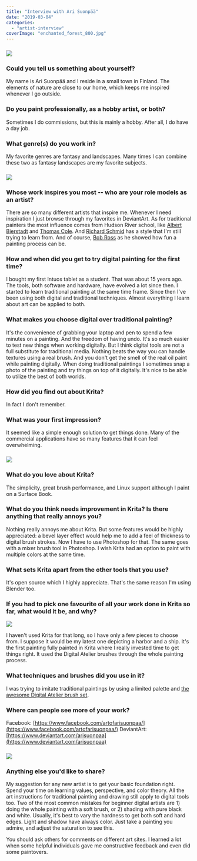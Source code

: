 ```yaml
---
title: "Interview with Ari Suonpää"
date: "2019-03-04"
categories: 
  - "artist-interview"
coverImage: "enchanted_forest_800.jpg"
---
```


### ![](/images/posts/2019/beauty_among_blossoms_800.jpg)

### Could you tell us something about yourself?

My name is Ari Suonpää and I reside in a small town in Finland. The elements of nature are close to our home, which keeps me inspired whenever I go outside.

### Do you paint professionally, as a hobby artist, or both?

Sometimes I do commissions, but this is mainly a hobby. After all, I do have a day job.

### What genre(s) do you work in?

My favorite genres are fantasy and landscapes. Many times I can combine these two as fantasy landscapes are my favorite subjects.

### ![](/images/posts/2019/lazy_summer_day_2_800.jpg)

### Whose work inspires you most -- who are your role models as an artist?

There are so many different artists that inspire me. Whenever I need inspiration I just browse through my favorites in DeviantArt. As for traditional painters the most influence comes from Hudson River school, like [Albert Bierstadt](https://www.albertbierstadt.org/) and [Thomas Cole](https://thomascole.org/). And [Richard Schmid](https://www.richardschmid.com/) has a style that I'm still trying to learn from. And of course, [Bob Ross](https://www.youtube.com/channel/UCxcnsr1R5Ge_fbTu5ajt8DQ) as he showed how fun a painting process can be.

### How and when did you get to try digital painting for the first time?

I bought my first Intuos tablet as a student. That was about 15 years ago. The tools, both software and hardware, have evolved a lot since then. I started to learn traditional painting at the same time frame. Since then I've been using both digital and traditional techniques. Almost everything I learn about art can be applied to both.

### What makes you choose digital over traditional painting?

It's the convenience of grabbing your laptop and pen to spend a few minutes on a painting. And the freedom of having undo. It's so much easier to test new things when working digitally. But I think digital tools are not a full substitute for traditional media. Nothing beats the way you can handle textures using a real brush. And you don't get the smell of the real oil paint while painting digitally. When doing traditional paintings I sometimes snap a photo of the painting and try things on top of it digitally. It's nice to be able to utilize the best of both worlds.

### How did you find out about Krita?

In fact I don't remember.

### What was your first impression?

It seemed like a simple enough solution to get things done. Many of the commercial applications have so many features that it can feel overwhelming.

### ![](/images/posts/2019/squirrel_800.jpg)

### What do you love about Krita?

The simplicity, great brush performance, and Linux support although I paint on a Surface Book.

### What do you think needs improvement in Krita? Is there anything that really annoys you?

Nothing really annoys me about Krita. But some features would be highly appreciated: a bevel layer effect would help me to add a feel of thickness to digital brush strokes. Now I have to use Photoshop for that. The same goes with a mixer brush tool in Photoshop. I wish Krita had an option to paint with multiple colors at the same time.

### What sets Krita apart from the other tools that you use?

It's open source which I highly appreciate. That's the same reason I'm using Blender too.

### If you had to pick one favourite of all your work done in Krita so far, what would it be, and why?

![](/images/posts/2019/harbor_800.jpg)

I haven't used Krita for that long, so I have only a few pieces to choose from. I suppose it would be my latest one depicting a harbor and a ship. It's the first painting fully painted in Krita where I really invested time to get things right. It used the Digital Atelier brushes through the whole painting process.

### What techniques and brushes did you use in it?

I was trying to imitate traditional paintings by using a limited palette and [the awesome Digital Atelier brush set](/item/introducing-digital-atelier-a-painterly-brush-preset-pack-by-ramon-miranda-with-tutorial-videos/).

### Where can people see more of your work?

Facebook: [https://www.facebook.com/artofarisuonpaa/](https://www.facebook.com/artofarisuonpaa/) DeviantArt: [https://www.deviantart.com/arisuonpaa](https://www.deviantart.com/arisuonpaa)

### ![](/images/posts/2019/enchanted_forest_800.jpg)

### Anything else you'd like to share?

My suggestion for any new artist is to get your basic foundation right. Spend your time on learning values, perspective, and color theory. All the art instructions for traditional painting and drawing still apply to digital tools too. Two of the most common mistakes for beginner digital artists are 1) doing the whole painting with a soft brush, or 2) shading with pure black and white. Usually, it's best to vary the hardness to get both soft and hard edges. Light and shadow have always color. Just take a painting you admire, and adjust the saturation to see this.

You should ask others for comments on different art sites. I learned a lot when some helpful individuals gave me constructive feedback and even did some paintovers.
